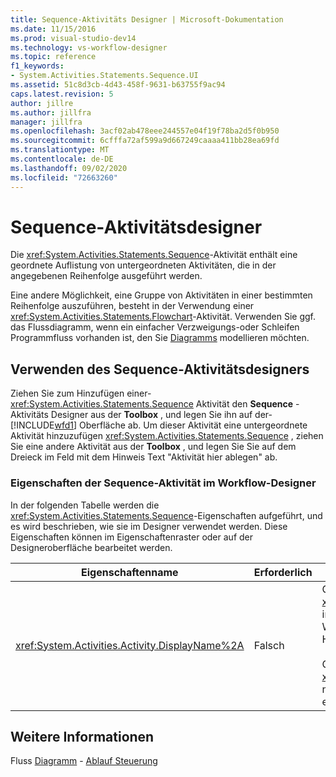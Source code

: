 ```yaml
---
title: Sequence-Aktivitäts Designer | Microsoft-Dokumentation
ms.date: 11/15/2016
ms.prod: visual-studio-dev14
ms.technology: vs-workflow-designer
ms.topic: reference
f1_keywords:
- System.Activities.Statements.Sequence.UI
ms.assetid: 51c8d3cb-4d43-458f-9631-b63755f9ac94
caps.latest.revision: 5
author: jillre
ms.author: jillfra
manager: jillfra
ms.openlocfilehash: 3acf02ab478eee244557e04f19f78ba2d5f0b950
ms.sourcegitcommit: 6cfffa72af599a9d667249caaaa411bb28ea69fd
ms.translationtype: MT
ms.contentlocale: de-DE
ms.lasthandoff: 09/02/2020
ms.locfileid: "72663260"
---
```

# <a name="sequence-activity-designer"></a>Sequence-Aktivitätsdesigner
Die <xref:System.Activities.Statements.Sequence>-Aktivität enthält eine geordnete Auflistung von untergeordneten Aktivitäten, die in der angegebenen Reihenfolge ausgeführt werden.

 Eine andere Möglichkeit, eine Gruppe von Aktivitäten in einer bestimmten Reihenfolge auszuführen, besteht in der Verwendung einer <xref:System.Activities.Statements.Flowchart>-Aktivität. Verwenden Sie ggf. das Flussdiagramm, wenn ein einfacher Verzweigungs-oder Schleifen Programmfluss vorhanden ist, den Sie [Diagramms](../workflow-designer/flowchart-activity-designer.md) modellieren möchten.

## <a name="using-the-sequence-activity-designer"></a>Verwenden des Sequence-Aktivitätsdesigners
 Ziehen Sie zum Hinzufügen einer- <xref:System.Activities.Statements.Sequence> Aktivität den **Sequence** -Aktivitäts Designer aus der **Toolbox** , und legen Sie ihn auf der- [!INCLUDE[wfd1](../includes/wfd1-md.md)] Oberfläche ab. Um dieser Aktivität eine untergeordnete Aktivität hinzuzufügen <xref:System.Activities.Statements.Sequence> , ziehen Sie eine andere Aktivität aus der **Toolbox** , und legen Sie Sie auf dem Dreieck im Feld mit dem Hinweis Text "Aktivität hier ablegen" ab.

### <a name="sequence-activity-properties-in-the-workflow-designer"></a>Eigenschaften der Sequence-Aktivität im Workflow-Designer
 In der folgenden Tabelle werden die <xref:System.Activities.Statements.Sequence>-Eigenschaften aufgeführt, und es wird beschrieben, wie sie im Designer verwendet werden. Diese Eigenschaften können im Eigenschaftenraster oder auf der Designeroberfläche bearbeitet werden.

|Eigenschaftenname|Erforderlich|Verbrauch|
|-------------------|--------------|-----------|
|<xref:System.Activities.Activity.DisplayName%2A>|Falsch|Gibt den benutzerfreundlichen Namen der <xref:System.Activities.Statements.Sequence>Aktivität im Header an. Der Standardwert ist Sequence. Der Wert kann im Eigenschaftenraster oder direkt im Header des Aktivitätsdesigners bearbeitet werden.<br /><br /> Obwohl der <xref:System.Activities.Activity.DisplayName%2A> nicht zwingend erforderlich ist, wird empfohlen, einen Anzeigenamen zu verwenden.|

## <a name="see-also"></a>Weitere Informationen
 Fluss [Diagramm](../workflow-designer/flowchart-activity-designer.md) - [Ablauf Steuerung](../workflow-designer/control-flow-activity-designers.md)